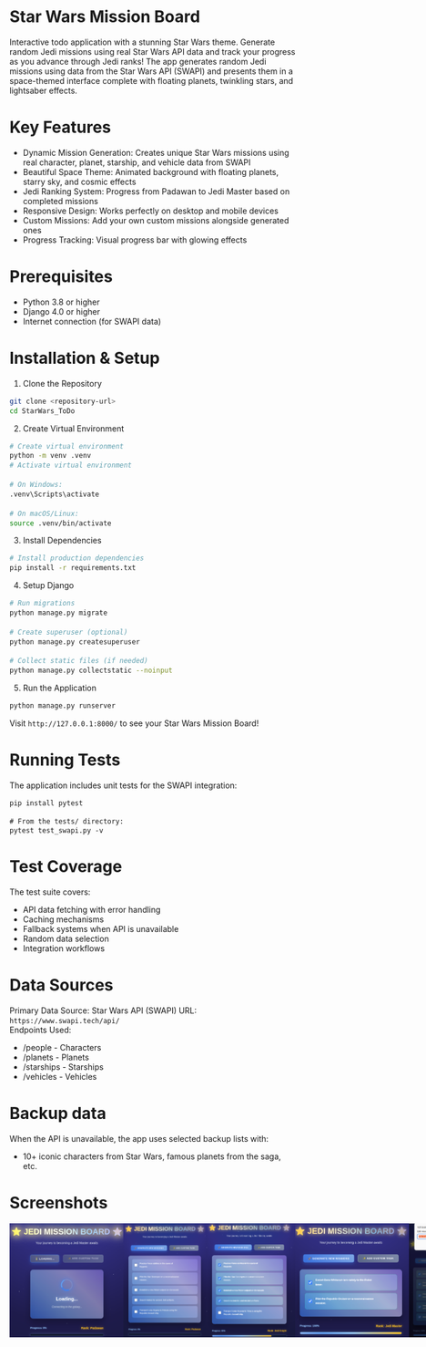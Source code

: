 # Star Wars Mission Board
  Interactive todo application with a stunning Star Wars theme.
Generate random Jedi missions using real Star Wars API data and track your progress as you advance through Jedi ranks!
The app generates random Jedi missions using data from the Star Wars API (SWAPI) and presents them in a space-themed interface complete with floating planets, twinkling stars, and lightsaber effects.

# Key Features
- Dynamic Mission Generation: Creates unique Star Wars missions using real character, planet, starship, and vehicle data from SWAPI
- Beautiful Space Theme: Animated background with floating planets, starry sky, and cosmic effects
- Jedi Ranking System: Progress from Padawan to Jedi Master based on completed missions
- Responsive Design: Works perfectly on desktop and mobile devices
- Custom Missions: Add your own custom missions alongside generated ones
- Progress Tracking: Visual progress bar with glowing effects

# Prerequisites
- Python 3.8 or higher  
- Django 4.0 or higher  
- Internet connection (for SWAPI data)

# Installation & Setup
1. Clone the Repository
```bash
git clone <repository-url>
cd StarWars_ToDo
```

2. Create Virtual Environment
```bash
# Create virtual environment
python -m venv .venv
# Activate virtual environment

# On Windows:
.venv\Scripts\activate

# On macOS/Linux:
source .venv/bin/activate
```

3. Install Dependencies
```bash
# Install production dependencies
pip install -r requirements.txt
```

4. Setup Django
```bash
# Run migrations
python manage.py migrate

# Create superuser (optional)
python manage.py createsuperuser

# Collect static files (if needed)
python manage.py collectstatic --noinput
```

5. Run the Application
```bash
python manage.py runserver
```
Visit ```http://127.0.0.1:8000/``` to see your Star Wars Mission Board!

# Running Tests
The application includes unit tests for the SWAPI integration:
```
pip install pytest

# From the tests/ directory:
pytest test_swapi.py -v
```

# Test Coverage
The test suite covers:

- API data fetching with error handling  
- Caching mechanisms  
- Fallback systems when API is unavailable  
- Random data selection  
- Integration workflows  

# Data Sources
Primary Data Source: Star Wars API (SWAPI)
URL: ```https://www.swapi.tech/api/```  
Endpoints Used:  
- /people - Characters
- /planets - Planets
- /starships - Starships
- /vehicles - Vehicles


# Backup data
When the API is unavailable, the app uses selected backup lists with:
- 10+ iconic characters from Star Wars, famous planets from the saga, etc.


# Screenshots
<div style="display: flex; justify-content: space-between; align-items: flex-start;">
  <img src="screenshots/loading.png" alt="Screenshot 1" style="width: 200px; height: 200px; object-fit: cover;">
  <img src="screenshots/1.png" alt="Screenshot 1" style="width: 200px; height: 200px; object-fit: cover;">
  <img src="screenshots/2.png" alt="Screenshot 2" style="width: 200px; height: 200px; object-fit: cover;">
  <img src="screenshots/5.png" alt="Screenshot 3" style="width: 200px; height: 200px; object-fit: cover;">
  <img src="screenshots/4.png" alt="Screenshot 4" style="width: 200px; height: 200px; object-fit: cover;">
  <img src="screenshots/3.png" alt="Screenshot 5" style="width: 200px; height: 110px; object-fit: cover;">
  <img src="screenshots/delete.png" alt="Screenshot 1" style="width: 200px; height: 60px; object-fit: cover;">
</div>

